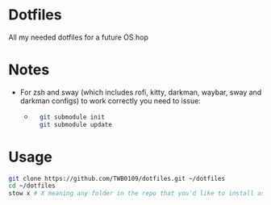 # Dotfiles
All my needed dotfiles for a future OS hop

# Notes
* For zsh and sway (which includes rofi, kitty, darkman, waybar, sway and darkman configs) to work correctly you need to issue:
  * ```bash
      git submodule init
      git submodule update
      ```
# Usage
```bash
git clone https://github.com/TWB0109/dotfiles.git ~/dotfiles
cd ~/dotfiles
stow x # X meaning any folder in the repo that you'd like to install as your config, please back up your configs first.
```
